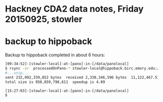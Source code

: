# Hackney CDA2 data notes, Friday 20150925, stowler


# backup to hippoback

Backup to hippoback completed in about 6 hours:

```bash
[09:34:52]-[stowler-local]-at-[pano]-in-[/data/panolocal]
$ rsync -vr  processedOnPano-* stowler-local@hippoback.birc.emory.edu:/data/backup/Atlanta/stowlerWIP/sharedReadOnly/
#...snip...
sent 232,092,339,852 bytes  received 2,330,346,596 bytes  11,122,467.51 bytes/sec
total size is 958,859,798,611  speedup is 4.09

[15:27:03]-[stowler-local]-at-[pano]-in-[/data/panolocal]
$
```


